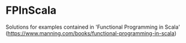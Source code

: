 # FPInScala
Solutions for examples contained in 'Functional Programming in Scala'
(https://www.manning.com/books/functional-programming-in-scala)
